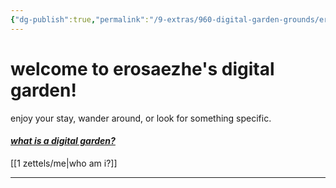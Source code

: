 ```yaml
---
{"dg-publish":true,"permalink":"/9-extras/960-digital-garden-grounds/eros-digital-garden/","tags":"gardenEntry","dgHomeLink":true,"dgPassFrontmatter":false}
---
```



# welcome to erosaezhe's digital garden!

enjoy your stay, wander around, or look for something specific.

#### *[what is a digital garden?](https://maggieappleton.com/garden-history)*

[[1 zettels/me|who am i?]]

---

